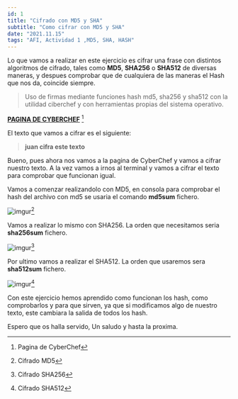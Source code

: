 ```yaml
---
id: 1
title: "Cifrado con MD5 y SHA"
subtitle: "Como cifrar con MD5 y SHA"
date: "2021.11.15"
tags: "AFI, Actividad 1 ,MD5, SHA, HASH"
---
```


Lo que vamos a realizar en este ejercicio es cifrar una frase con distintos algoritmos de cifrado, tales como **MD5**, **SHA256** o **SHA512** de diversas maneras, y despues comprobar que de cualquiera de las maneras el Hash que nos da, coincide siempre.

>Uso de firmas mediante funciones hash md5, sha256 y sha512 con la utilidad 
ciberchef y con herramientas propias del sistema operativo.

[**PAGINA DE CYBERCHEF**](https://gchq.github.io/CyberChef/) [^1]

El texto que vamos a cifrar es el siguiente:

>**juan cifra este texto**

Bueno, pues ahora nos vamos a la pagina de CyberChef y vamos a cifrar nuestro texto.
A la vez vamos a irnos al terminal y vamos a cifrar el texto para comprobar que funcionan igual.

Vamos a comenzar realizandolo con MD5, en consola para comprobar el hash del archivo con md5 se usaria el comando **md5sum** fichero.


![imgur](https://i.imgur.com/qdNK5TI.png)[^2]

Vamos a realizar lo mismo con SHA256. La orden que necesitamos seria **sha256sum** fichero.

![imgur](https://i.imgur.com/kro20qM.png)[^3]

Por ultimo vamos a realizar el SHA512. La orden que usaremos sera **sha512sum** fichero.

![imgur](https://i.imgur.com/FVcVOYY.png)[^4]

Con este ejercicio hemos aprendido como funcionan los hash, como comprobarlos y para que sirven, ya que si modificamos algo de nuestro texto, este cambiara la salida de todos los hash.

Espero que os halla servido, Un saludo y hasta la proxima.


[^1]: Pagina de CyberChef
[^2]: Cifrado MD5
[^3]: Cifrado SHA256
[^4]: Cifrado SHA512
